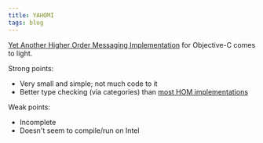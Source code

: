 ```yaml
---
title: YAHOMI
tags: blog
---
```


[Yet Another Higher Order Messaging Implementation](http://notahat.com/nhcollections) for Objective-C comes to light.

Strong points:

-   Very small and simple; not much code to it
-   Better type checking (via categories) than [most HOM implementations](http://wincent.com/a/about/wincent/weblog/archives/2006/08/thoughts_on_hig.php)

Weak points:

-   Incomplete
-   Doesn't seem to compile/run on Intel
